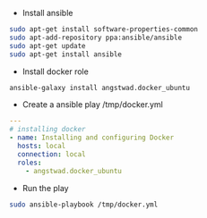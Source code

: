 
- Install ansible
```bash
sudo apt-get install software-properties-common
sudo apt-add-repository ppa:ansible/ansible
sudo apt-get update
sudo apt-get install ansible
```
- Install docker role
```bash
ansible-galaxy install angstwad.docker_ubuntu
```
- Create a ansible play
/tmp/docker.yml
```yaml
---
# installing docker
- name: Installing and configuring Docker
  hosts: local
  connection: local
  roles:
    - angstwad.docker_ubuntu
```

- Run the play
```bash
sudo ansible-playbook /tmp/docker.yml
```
